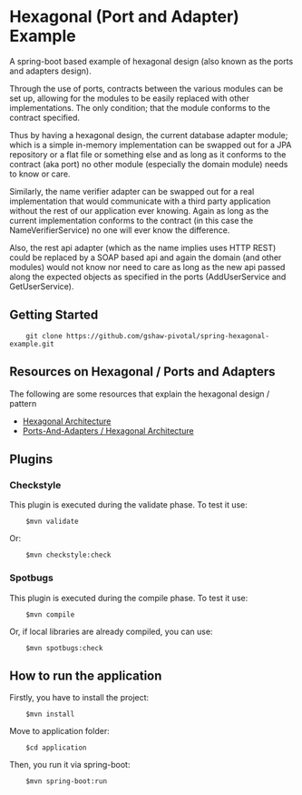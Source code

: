 # Hexagonal (Port and Adapter) Example #

A spring-boot based example of hexagonal design (also known as the ports and adapters design).

Through the use of ports, contracts between the various modules can be set up, allowing for the modules to be easily replaced with other implementations. The only condition; that the module conforms to the contract specified.

Thus by having a hexagonal design, the current database adapter module; which is a simple in-memory implementation can be swapped out for a JPA repository or a flat file or something else and as long as it conforms to the contract (aka port) no other module (especially the domain module) needs to know or care.

Similarly, the name verifier adapter can be swapped out for a real implementation that would communicate with a third party application without the rest of our application ever knowing. Again as long as the current implementation conforms to the contract (in this case the NameVerifierService) no one will ever know the difference.

Also, the rest api adapter (which as the name implies uses HTTP REST) could be replaced by a SOAP based api and again the domain (and other modules) would not know nor need to care as long as the new api passed along the expected objects as specified in the ports (AddUserService and GetUserService).

## Getting Started ##

```
    git clone https://github.com/gshaw-pivotal/spring-hexagonal-example.git
```

## Resources on Hexagonal / Ports and Adapters ##

The following are some resources that explain the hexagonal design / pattern

- [Hexagonal Architecture](http://alistair.cockburn.us/Hexagonal+architecture)
- [Ports-And-Adapters / Hexagonal Architecture](http://www.dossier-andreas.net/software_architecture/ports_and_adapters.html)

## Plugins
### Checkstyle
This plugin is executed during the validate phase. To test it use:
 ```
     $mvn validate
 ```
Or:
```
    $mvn checkstyle:check
```
### Spotbugs
This plugin is executed during the compile phase. To test it use:
```
    $mvn compile
```
Or, if local libraries are already compiled, you can use:
```
    $mvn spotbugs:check
```
## How to run the application
Firstly, you have to install the project:
```
    $mvn install
```
Move to application folder:
```
    $cd application
```
Then, you run it via spring-boot:
```
    $mvn spring-boot:run
```
